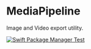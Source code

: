 # MediaPipeline

Image and Video export utility.

[![Swift Package Manager Test](https://github.com/noppefoxwolf/MediaPipeline/actions/workflows/test.yml/badge.svg)](https://github.com/noppefoxwolf/MediaPipeline/actions/workflows/test.yml)
